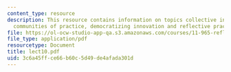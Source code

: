```yaml
---
content_type: resource
description: This resource contains information on topics collective intelligence,
  communities of practice, democratizing innovation and reflective practice.
file: https://ol-ocw-studio-app-qa.s3.amazonaws.com/courses/11-965-reflective-practice-an-approach-for-expanding-your-learning-frontiers-january-iap-2007/3c6a45ffce66b60c5d49de4afada301d_lect10.pdf
file_type: application/pdf
resourcetype: Document
title: lect10.pdf
uid: 3c6a45ff-ce66-b60c-5d49-de4afada301d
---
```

